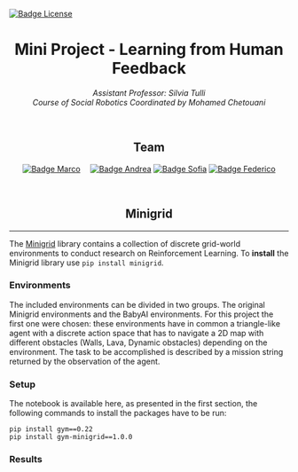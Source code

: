 [![Badge License]][License]

<div align = center>


# Mini Project - Learning from Human Feedback


*Assistant Professor: Silvia Tulli* <br>
*Course of Social Robotics Coordinated by Mohamed Chetouani*

<br>


## Team

[![Badge Marco]][Marco] 
[![Badge Andrea]][Andrea]
[![Badge Sofia]][Sofia] 
[![Badge Federico]][Federico]

<br>

## Minigrid
* * *
<div align = left>

The <a href="https://github.com/Farama-Foundation/Minigrid">Minigrid</a> library contains a collection of discrete grid-world environments to conduct research on Reinforcement Learning. To **install** the Minigrid library use `pip install minigrid`.

### Environments
The included environments can be divided in two groups. The original Minigrid environments and the BabyAI environments. For this project the first one were chosen: these environments have in common a triangle-like agent with a discrete action space that has to navigate a 2D map with different obstacles (Walls, Lava, Dynamic obstacles) depending on the environment. The task to be accomplished is described by a mission string returned by the observation of the agent. 

### Setup
The notebook is available here, as presented in the first section, the following commands to install the packages have to be run:

```
pip install gym==0.22
pip install gym-minigrid==1.0.0
```

### Results




<!----------------------------------------------------------------------------->

[Andrea]: https://github.com/gianandry
[Marco]: https://github.com/marco-milanesi
[Sofia]: https://github.com/sofiatos
[Federico]: https://github.com/fedichicco

[License]: LICENSE


<!---------------------------------{ Badges }---------------------------------->

[Badge License]: https://img.shields.io/badge/License-MIT-yellow.svg?style=for-the-badge

[Badge Andrea]: https://img.shields.io/badge/Andrea_Campanelli-8a61c7?style=for-the-badge
[Badge Marco]: https://img.shields.io/badge/Marco_Milanesi-4776c1?style=for-the-badge
[Badge Sofia]: https://img.shields.io/badge/Sofia_Toscano-2930c1?style=for-the-badge
[Badge Federico]: https://img.shields.io/badge/Federico_Scassola-9cf?style=for-the-badge